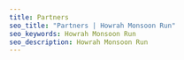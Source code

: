 ```yaml
---
title: Partners
seo_title: "Partners | Howrah Monsoon Run"
seo_keywords: Howrah Monsoon Run
seo_description: Howrah Monsoon Run
---
```

